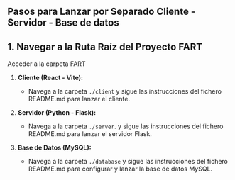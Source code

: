 ## Pasos para Lanzar por Separado Cliente - Servidor - Base de datos

## 1. Navegar a la Ruta Raíz del Proyecto FART
Acceder a la carpeta FART

1. **Cliente (React - Vite):**
   - Navega a la carpeta `./client` y sigue las instrucciones del fichero README.md para lanzar el cliente.

2. **Servidor (Python - Flask):**
   - Navega a la carpeta `./server`. y sigue las instrucciones del fichero README.md para lanzar el servidor Flask.

3. **Base de Datos (MySQL):**
   - Navega a la carpeta `./database` y sigue las instrucciones del fichero README.md para configurar y lanzar la base de datos MySQL.
